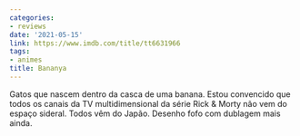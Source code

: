 ```yaml
---
categories:
- reviews
date: '2021-05-15'
link: https://www.imdb.com/title/tt6631966
tags:
- animes
title: Bananya
---
```


Gatos que nascem dentro da casca de uma banana. Estou convencido que todos os canais da TV multidimensional da série Rick & Morty não vem do espaço sideral. Todos vêm do Japão. Desenho fofo com dublagem mais ainda.